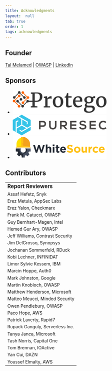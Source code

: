 ```yaml
---
title: Acknowledgments
layout:  null
tab: true
order: 1
tags: acknowledgments
---
```



## Founder

[Tal Melamed][email] | [OWASP][owasp] | [LinkedIn][linkedin]



## Sponsors

* ![protego][protego]
* ![PureSec][puresec]
* ![WhiteSource][whitesource]



## Contributors

|                                  |
| -------------------------------- |
| **<big>Report Reviewers </big>** |
| Assaf Hefetz, Snyk               |
| Erez Metula, AppSec Labs         |
| Erez Yalon, Checkmarx            |
| Frank M. Catucci, OWASP          |
| Guy Bernhart-Magen, Intel        |
| Hemed Gur Ary, OWASP             |
| Jeff Williams, Contrast Security |
| Jim DelGrosso, Synopsys          |
| Jochanan Sommerfeld, RDuck       |
| Kobi Lechner, INFINIDAT          |
| Limor Sylvie Kessem, IBM         |
| Marcin Hoppe, Auth0              |
| Mark Johnston, Google            |
| Martin Knobloch, OWASP           |
| Matthew Henderson, Microsoft     |
| Matteo Meucci, Minded Security   |
| Owen Pendlebury, OWASP           |
| Paco Hope, AWS                   |
| Patrick Laverty, Rapid7          |
| Rupack Ganguly, Serverless Inc.  |
| Tanya Janca, Microsoft           |
| Tash Norris, Capital One         |
| Tom Brennan, IOActive            |
| Yan Cui, DAZN                    |
| Youssef Elmalty, AWS             |


[email]: mailto:tal.melamed@owasp.org
[linkedin]: https://www.linkedin.com/in/talmelamed/
[owasp]: https://www.owasp.org/index.php/User:Tal_Mel
[protego]: /assets/images/protego_logo.png
[cp]: http://checkpoint.com
[puresec]: /assets/images/puresec_logo.png
[whitesource]: /assets/images/whitesource_logo.png
